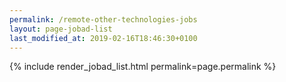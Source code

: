 ```yaml
---
permalink: /remote-other-technologies-jobs
layout: page-jobad-list
last_modified_at: 2019-02-16T18:46:30+0100
---
```

{% include render_jobad_list.html permalink=page.permalink %}

